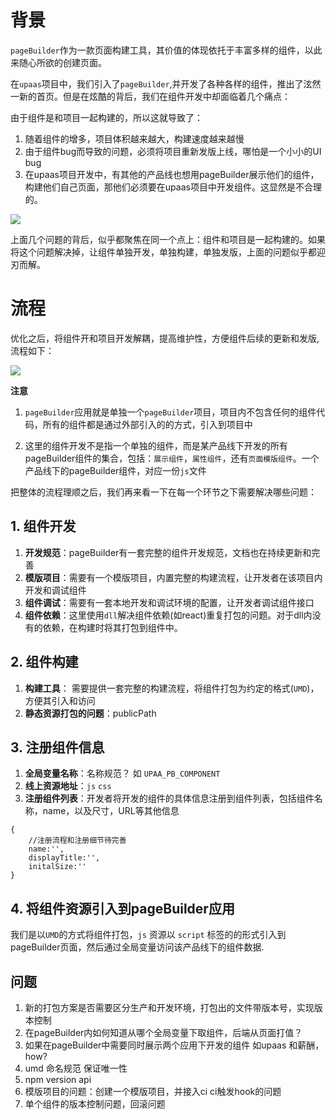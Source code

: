 # 背景

`pageBuilder`作为一款页面构建工具，其价值的体现依托于丰富多样的组件，以此来随心所欲的创建页面。

在`upaas`项目中，我们引入了`pageBuilder`,并开发了各种各样的组件，推出了泫然一新的首页。但是在炫酷的背后，我们在组件开发中却面临着几个痛点：

由于组件是和项目一起构建的，所以这就导致了：
1. 随着组件的增多，项目体积越来越大，构建速度越来越慢
2. 由于组件bug而导致的问题，必须将项目重新发版上线，哪怕是一个小小的UI bug
3. 在upaas项目开发中，有其他的产品线也想用pageBuilder展示他们的组件，构建他们自己页面，那他们必须要在upaas项目中开发组件。这显然是不合理的。

![](http://note.youdao.com/yws/api/personal/file/WEB8f4b6f0eae43bf02a4338b8c141bce68?method=download&shareKey=85686db2bf65f63188108e95ffc1c8ed)

上面几个问题的背后，似乎都聚焦在同一个点上：组件和项目是一起构建的。如果将这个问题解决掉，让组件单独开发，单独构建，单独发版，上面的问题似乎都迎刃而解。

# 流程

优化之后，将组件开和项目开发解耦，提高维护性，方便组件后续的更新和发版, 流程如下：

![](http://note.youdao.com/yws/api/personal/file/WEB502f6cc8286098cb8c66afb542afdaed?method=download&shareKey=8081871980bd27e35cf9d788fa66f6b6)

**注意**
1.  `pageBuilder`应用就是单独一个`pageBuilder`项目，项目内不包含任何的组件代码，所有的组件都是通过外部引入的的方式，引入到项目中

2. 这里的组件开发不是指一个单独的组件，而是某产品线下开发的所有pageBuilder组件的集合，包括：`展示组件`，`属性组件`，还有`页面模版组件`。一个产品线下的pageBuilder组件，对应一份`js`文件

把整体的流程理顺之后，我们再来看一下在每一个环节之下需要解决哪些问题：
## 1. 组件开发

1. **开发规范**：pageBuilder有一套完整的组件开发规范，文档也在持续更新和完善
2. **模版项目**：需要有一个模版项目，内置完整的构建流程，让开发者在该项目内开发和调试组件
3. **组件调试**：需要有一套本地开发和调试环境的配置，让开发者调试组件接口
4. **组件依赖**：这里使用`dll`解决组件依赖(如react)重复打包的问题。对于dll内没有的依赖，在构建时将其打包到组件中。

## 2. 组件构建

1. **构建工具**： 需要提供一套完整的构建流程，将组件打包为约定的格式(`UMD`)，方便其引入和访问
2. **静态资源打包的问题**：publicPath

## 3. 注册组件信息

1. **全局变量名称**：名称规范？ 如 `UPAA_PB_COMPONENT`
2. **线上资源地址**：`js`  `css`
3. **注册组件列表**：开发者将开发的组件的具体信息注册到组件列表，包括组件名称，name，以及尺寸，URL等其他信息
```
{
    //注册流程和注册细节待完善
    name:'',
    displayTitle:'',
    initalSize:''
}
```

## 4. 将组件资源引入到pageBuilder应用

我们是以`UMD`的方式将组件打包，`js` 资源以 `script` 标签的的形式引入到pageBuilder页面，然后通过全局变量访问该产品线下的组件数据.



## 问题
1. 新的打包方案是否需要区分生产和开发环境，打包出的文件带版本号，实现版本控制
2. 在pageBuilder内如何知道从哪个全局变量下取组件，后端从页面打值？
3. 如果在pageBuilder中需要同时展示两个应用下开发的组件 如upaas 和薪酬，how?
4. umd 命名规范  保证唯一性
5. npm version api 
6. 模版项目的问题：创建一个模版项目，并接入ci  ci触发hook的问题
7. 单个组件的版本控制问题，回滚问题